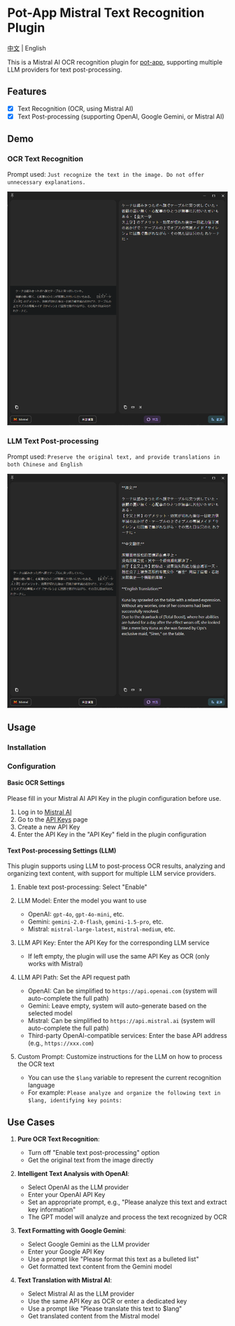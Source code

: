 # Pot-App Mistral Text Recognition Plugin

[中文](README.md) | English

This is a Mistral AI OCR recognition plugin for [pot-app](https://github.com/pot-app/pot-app), supporting multiple LLM providers for text post-processing.

## Features

- [x] Text Recognition (OCR, using Mistral AI)
- [x] Text Post-processing (supporting OpenAI, Google Gemini, or Mistral AI)

## Demo

### OCR Text Recognition

Prompt used: `Just recognize the text in the image. Do not offer unnecessary explanations.`

![OCR Text Recognition Demo](./screenshots/demo-ocr.png)

### LLM Text Post-processing

Prompt used: `Preserve the original text, and provide translations in both Chinese and English`

![LLM Text Post-processing Demo](./screenshots/demo-llm.png)

## Usage

### Installation

### Configuration

#### Basic OCR Settings

Please fill in your Mistral AI API Key in the plugin configuration before use.

1. Log in to [Mistral AI](https://mistral.ai/)
2. Go to the [API Keys](https://console.mistral.ai/api-keys/) page
3. Create a new API Key
4. Enter the API Key in the "API Key" field in the plugin configuration

#### Text Post-processing Settings (LLM)

This plugin supports using LLM to post-process OCR results, analyzing and organizing text content, with support for multiple LLM service providers.

1. Enable text post-processing: Select "Enable"
2. LLM Model: Enter the model you want to use
   - OpenAI: `gpt-4o`, `gpt-4o-mini`, etc.
   - Gemini: `gemini-2.0-flash`, `gemini-1.5-pro`, etc.
   - Mistral: `mistral-large-latest`, `mistral-medium`, etc.

3. LLM API Key: Enter the API Key for the corresponding LLM service
   - If left empty, the plugin will use the same API Key as OCR (only works with Mistral)

4. LLM API Path: Set the API request path
   - OpenAI: Can be simplified to `https://api.openai.com` (system will auto-complete the full path)
   - Gemini: Leave empty, system will auto-generate based on the selected model
   - Mistral: Can be simplified to `https://api.mistral.ai` (system will auto-complete the full path)
   - Third-party OpenAI-compatible services: Enter the base API address (e.g., `https://xxx.com`)

5. Custom Prompt: Customize instructions for the LLM on how to process the OCR text
   - You can use the `$lang` variable to represent the current recognition language
   - For example: `Please analyze and organize the following text in $lang, identifying key points:`

## Use Cases

1. **Pure OCR Text Recognition**:
   - Turn off "Enable text post-processing" option
   - Get the original text from the image directly

2. **Intelligent Text Analysis with OpenAI**:
   - Select OpenAI as the LLM provider
   - Enter your OpenAI API Key
   - Set an appropriate prompt, e.g., "Please analyze this text and extract key information"
   - The GPT model will analyze and process the text recognized by OCR

3. **Text Formatting with Google Gemini**:
   - Select Google Gemini as the LLM provider
   - Enter your Google API Key
   - Use a prompt like "Please format this text as a bulleted list"
   - Get formatted text content from the Gemini model

4. **Text Translation with Mistral AI**:
   - Select Mistral AI as the LLM provider
   - Use the same API Key as OCR or enter a dedicated key
   - Use a prompt like "Please translate this text to $lang"
   - Get translated content from the Mistral model